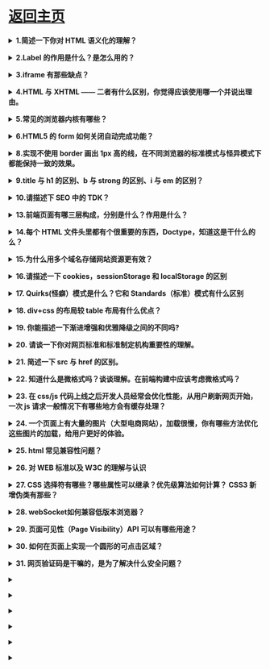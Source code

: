 # [返回主页](../README.md)

<b><details><summary>1.简述一下你对 HTML 语义化的理解？</summary></b></b>

**用正确的标签做正确的事情。**

html 语义化让页面的**内容结构化，结构更清晰**，便于对浏览器、搜索引擎解析；即使在没有样式 CSS 情况下也以一种文档格式显示，并且是容易阅读的;

搜索引擎的爬虫也依赖于 HTML 标记来确定上下文和各个关键字的权重，**利于 SEO**;

使阅读源代码的人对网站更容易将网站分块，**便于阅读维护理解**。

</details>

<b><details><summary>2.Label 的作用是什么？是怎么用的？</summary></b>

label 标签来定义表单控制间的关系,**当用户选择该标签时，浏览器会自动将焦点转到和标签相关的表单控件上**。

两种用法：**一种是id绑定，一种是嵌套**

```html

<label for="Name">Number:</label>

<input type=“text“name="Name" id="Name"/>

<label>Date:<input type="text" name="B"/></label>

```

</details>

<b><details><summary>3.iframe 有那些缺点？</summary></b>

- iframe 会阻塞主页面的 Onload 事件；

- 搜索引擎的检索程序无法解读这种页面，不利于 SEO;

- iframe 和主页面共享连接池，而浏览器对相同域的连接有限制，所以会影响页面的并行加载。

使用 iframe 之前需要考虑这两个缺点。如果需要使用 iframe，最好是通过 javascript。动态给 iframe 添加 src 属性值，这样可以绕开以上两个问题。

</details>

<b><details><summary>4.HTML 与 XHTML —— 二者有什么区别，你觉得应该使用哪一个并说出理由。</summary></b>

```

应该使用XHTML，因为XHTML是XML重写了HTML的规范，比HTML更加严格，表现如下：

1、XHTML中所有的标记都必须有一个相应的结束标签；

2、XHTML所有标签的元素和属性的名字都必须使用小写；

3、所有的XML标记都必须合理嵌套；

4、所有的属性都必须用引号“”括起来；

5、把所有<和&特殊符号用编码表示；

6、给所有属性附一个值；

7、不要在注释内容中使用“--”；

8、图片必须使用说明文字。

```

</details>

<b><details><summary>5.常见的浏览器内核有哪些？</summary></b>

Trident 内核：IE,MaxThon,TT,The World,360,搜狗浏览器等。[又称 MSHTML]

Gecko 内核：Netscape6 及以上版本，FF,MozillaSuite/SeaMonkey 等

Presto 内核：Opera7 及以上。 [Opera 内核原为：Presto，现为：Blink;]

Webkit 内核：Safari,Chrome 等。 [ Chrome 的：Blink（WebKit 的分支）]

</details>

<b><details><summary>6.HTML5 的 form 如何关闭自动完成功能？</summary></b>

给不想要提示的 form 或某个 input 设置为 autocomplete=off。

</details>

<b><details><summary>8.实现不使用 border 画出 1px 高的线，在不同浏览器的标准模式与怪异模式下都能保持一致的效果。</summary></b>

```html

<div style="height:1px;overflow:hidden;background:red"></div>

```

</details>

<b><details><summary>9.title 与 h1 的区别、b 与 strong 的区别、i 与 em 的区别？</summary></b>

```

title属性没有明确意义只表示是个标题，H1则表示层次明确的标题，对页面信息的抓取也有很大的影响；

strong是标明重点内容，有语气加强的含义，使用阅读设备阅读网络时：<strong>会重读，而<B>是展示强调内容。

i内容展示为斜体，em表示强调的文本；

Physical Style Elements -- 自然样式标签

b, i, u, s, pre

Semantic Style Elements -- 语义样式标签

strong, em, ins, del, code

应该准确使用语义样式标签, 但不能滥用, 如果不能确定时首选使用自然样式标签。

```

</details>

<b><details><summary>10.请描述下 SEO 中的 TDK？</summary></b>

在 SEO 中，所谓的 TDK 其实就是 title、description、keywords 这三个标签，这三个标签在网站的优化过程中

title 标题标签，description 描述标签，keywords 关键词标签

</details>

<b><details><summary>13.前端页面有哪三层构成，分别是什么？作用是什么？</summary></b>

分成：结构层、表示层、行为层。

结构层（structural layer）

由 HTML 或 XHTML 之类的标记语言负责创建。标签，也就是那些出现在尖括号里的单词，对网页内容的语义含义做出了描述，但这些标签不包含任何关于如何显示有关内容的信息。例如，P 标签表达了这样一种语义：“这是一个文本段。”

表示层（presentation layer）

由 CSS 负责创建。 CSS 对“如何显示有关内容”的问题做出了回答。

行为层（behaviorlayer）

负责回答“内容应该如何对事件做出反应”这一问题。这是 Javascript 语言和 DOM 主宰的领域。

</details>

<b><details><summary>14.每个 HTML 文件头里都有个很重要的东西，Doctype，知道这是干什么的么？</summary></b>

  <!DOCTYPE> 声明位于文档中的最前面的位置，处于 <html> 标签之前。

作用：

1.告知浏览器文档使用哪种 HTML 或 XHTML 规范。

2.告诉浏览器按照何种规范解析页（如果你的页面没有 DOCTYPE 的声明，那么 compatMode 默认就是 BackCompat,浏览器按照自己的方式解析渲染页面）

</details>

<b><details><summary>15.为什么用多个域名存储网站资源更有效？</summary></b>

1、CDN 缓存更方便

2、突破浏览器并发限制

3、节约 cookie 带宽

4、节约主域名的连接数，优化页面响应速度

5、防止不必要的安全问题

</details>

<b><details><summary>16.请描述一下 cookies，sessionStorage 和 localStorage 的区别</summary></b>

cookie 在浏览器和服务器间来回传递。 sessionStorage 和 localStorage 不会

sessionStorage 和 localStorage 的存储空间更大；

sessionStorage 和 localStorage 有更多丰富易用的接口；

sessionStorage 和 localStorage 各自独立的存储空间；

</details>

<b><details><summary>17. Quirks(怪癖）模式是什么？它和 Standards（标准）模式有什么区别</summary></b>

1 以 ie6 为例，如果写了 DTD，就意味着这个页面将采用对 CSS 支持更好的布局，而如果没有，则采用兼容之前的布局方式。这就是 Quirks 模式（怪癖模式，诡异模式，怪异模式）。

2 区别：总体会有布局、样式解析和脚本执行三个方面的区别。

设置一个元素的宽度和高度

给<span>等行内元素设置 width 和 height

用 margin:0 auto 设置水平居中

从 IE6 开始，引入了 Standards 模式，标准模式中，浏览器尝试给符合标准的文档在规范上的正确处理达到在指定浏览器中的程度。

在 IE6 之前 CSS 还不够成熟，所以 IE5 等之前的浏览器对 CSS 的支持很差， IE6 将对 CSS 提供更好的支持，然而这时的问题就来了，因为有很多页面是基于旧的布局方式写的，而如果 IE6  支持 CSS 则将令这些页面显示不正常，如何在即保证不破坏现有页面，又提供新的渲染机制呢？

在写程序时我们也会经常遇到这样的问题，如何保证原来的接口不变，又提供更强大的功能，尤其是新功能不兼容旧功能时。遇到这种问题时的一个常见做法是增加参数和分支，即当某个参数为真时，我们就使用新功能，而如果这个参数   不为真时，就使用旧功能，这样就能不破坏原有的程序，又提供新功能。IE6 也是类似这样做的，它将 DTD（文档类型定义）当成了这个“参数”，因为以前的页面大家都不会去写 DTD，所以 IE6 就假定   如果写了 DTD，就意味着这个页面将采用对 CSS 支持更好的布局，而如果没有，则采用兼容之前的布局方式。这就是 Quirks 模式（怪癖模式，诡异模式，怪异模式）。

区别：

总体会有布局、样式解析和脚本执行三个方面的区别。

盒模型：在 W3C 标准中，如果设置一个元素的宽度和高度，指的是元素内容的宽度和高度，而在 Quirks  模式下，IE 的宽度和高度还包含了 padding 和 border。

设置行内元素的高宽：在 Standards 模式下，给<span>等行内元素设置 wdith 和 height 都不会生效，而在 quirks 模式下，则会生效。

设置百分比的高度：在 standards 模式下，一个元素的高度是由其包含的内容来决定的，如果父元素没有设置百分比的高度，子元素设置一个百分比的高度是无效的

用 margin:0 auto 设置水平居中：使用 margin:0 auto 在 standards 模式下可以使元素水平居中，但在 quirks 模式下却会失效。

（还有很多，答出什么不重要，关键是看他答出的这些是不是自己经验遇到的，还是说都是看文章看的，甚至完全不知道。）

</details>

<b><details><summary>18. div+css 的布局较 table 布局有什么优点？</summary></b>

分离 方便改版 快清晰简洁 seo

1.改版的时候更方便 只要改 css 文件。

2.页面加载速度更快、结构化清晰、页面显示简洁。

3.表现与结构相分离。

4.易于优化（seo）搜索引擎更友好，排名更容易靠前。

</details>

<b><details><summary>19. 你能描述一下渐进增强和优雅降级之间的不同吗?</summary></b>

渐进增强  progressive enhancement：针对低版本浏览器进行构建页面，保证最基本的功能，然后再针对高级浏览器进行效果、交互等改进和追加功能达到更好的用户体验。

（一开始保证最基本的功能，再改进和追加功能）

优雅降级  graceful degradation：一开始就构建完整的功能，然后再针对低版本浏览器进行兼容。

（一开始就构建完整的功能，再针对低版本浏览器进行兼容。）

区别：优雅降级是从复杂的现状开始，并试图减少用户体验的供给，而渐进增强则是从一个非常基础的，能够起作用的版本开始，并不断扩充，以适应未来环境的需要。降级（功能衰减）意味着往回看；而渐进增强则意味着朝前看，同时保证其根基处于安全地带。

</details>

<b><details><summary>20. 请谈一下你对网页标准和标准制定机构重要性的理解。</summary></b>

降低开发难度及开发成本，减少各种 BUG、安全问题， 提高网站易用性

</details>

<b><details><summary>21. 简述一下 src 与 href 的区别。</summary></b>

src 用于替换当前元素，href 用于在当前文档和引用资源之间确立联系。

</details>

<b><details><summary>22. 知道什么是微格式吗？谈谈理解。在前端构建中应该考虑微格式吗？</summary></b>

微格式（Microformats）是一种让机器可读的语义化 XHTML 词汇的集合，是结构化数据的开放标准。是为特殊应用而制定的特殊格式。

优点：将智能数据添加到网页上，让网站内容在搜索引擎结果界面可以显示额外的提示。（应用范例：豆瓣，有兴趣自行 google）

</details>

<b><details><summary>23. 在 css/js 代码上线之后开发人员经常会优化性能，从用户刷新网页开始，一次 js 请求一般情况下有哪些地方会有缓存处理？</summary></b>

答案：dns 缓存，cdn 缓存，浏览器缓存，服务器缓存。

</details>

<b><details><summary>24. 一个页面上有大量的图片（大型电商网站），加载很慢，你有哪些方法优化这些图片的加载，给用户更好的体验。</summary></b>

图片懒加载，在页面上的未可视区域可以添加一个滚动条事件，判断图片位置与浏览器顶端的距离与页面的距离，如果前者小于后者，优先加载。

如果为幻灯片、相册等，可以使用图片预加载技术，将当前展示图片的前一张和后一张优先下载。

如果图片为 css 图片，可以使用 CSSsprite，SVGsprite，Iconfont、Base64 等技术。

如果图片过大，可以使用特殊编码的图片，加载时会先加载一张压缩的特别厉害的缩略图，以提高用户体验。

如果图片展示区域小于图片的真实大小，则因在服务器端根据业务需要先行进行图片压缩，图片压缩后大小与展示一致。

</details>

<b><details><summary>25. html 常见兼容性问题？</summary></b>

1.双边距 BUG float 引起的   使用 display

2.3 像素问题 使用 float 引起的 使用 dislpay:inline -3px

3.超链接 hover 点击后失效   使用正确的书写顺序 link visited hover active

4.Ie z-index 问题 给父级添加 position:relative

5.Png 透明 使用 js 代码 改

6.Min-height 最小高度 ！Important 解决’

7.select 在 ie6 下遮盖 使用 iframe 嵌套

8.为什么没有办法定义 1px 左右的宽度容器（IE6 默认的行高造成的，使用 over:hidden,zoom:0.08 line-height:1px）

9.IE5-8 不支持 opacity，解决办法：

.opacity {

opacity: 0.4

filter: alpha(opacity=60); /_ for IE5-7 _/

-ms-filter: "progid:DXImageTransform.Microsoft.Alpha(Opacity=60)"; /_ for IE 8_/

}

10. IE6 不支持 PNG 透明背景，解决办法: IE6 下使用 gif 图片

</details>

<b><details><summary>26. 对 WEB 标准以及 W3C 的理解与认识</summary></b>

答：标签闭合、标签小写、不乱嵌套、提高搜索机器人搜索几率、使用外 链 css 和 js 脚本、结构行为表现的分离、文件下载与页面速度更快、内容能被更多的用户所访问、内容能被更广泛的设备所访问、更少的代码和组件，容易维 护、改版方便，不需要变动页面内容、提供打印版本而不需要复制内容、提高网站易用性。

</details>

<b><details><summary>27. CSS 选择符有哪些？哪些属性可以继承？优先级算法如何计算？ CSS3 新增伪类有那些？</summary></b>

```
  1.id选择器（ # myid）

        2.类选择器（.myclassname）

        3.标签选择器（div, h1, p）

        4.相邻选择器（h1 + p）

        5.子选择器（ul < li）

        6.后代选择器（li a）

        7.通配符选择器（ * ）

        8.属性选择器（a[rel = "external"]）

        9.伪类选择器（a: hover, li: nth - child）

    *   可继承： font-size font-family color, UL LI DL DD DT;

    *   不可继承 ：border padding margin width height ;

    *   优先级就近原则，样式定义最近者为准;

    *   载入样式以最后载入的定位为准;

优先级为:

       !important >  id > class > tag  

       important 比 内联优先级高

CSS3新增伪类举例：

    p:first-of-type 选择属于其父元素的首个 <p> 元素的每个 <p> 元素。

    p:last-of-type  选择属于其父元素的最后 <p> 元素的每个 <p> 元素。

    p:only-of-type  选择属于其父元素唯一的 <p> 元素的每个 <p> 元素。

    p:only-child    选择属于其父元素的唯一子元素的每个 <p> 元素。

    p:nth-child(2)  选择属于其父元素的第二个子元素的每个 <p> 元素。

    :enabled、:disabled 控制表单控件的禁用状态。

    :checked，单选框或复选框被选中。

```

</details>

<b><details><summary>28. webSocket如何兼容低版本浏览器？</summary></b>

对于低端不支持websocket的浏览器，一般有几个解决方案

使用轮询或长连接的方式实现伪websocket的通信

使用flash或其他方法实现一个websocket客户端 ：https://segmentfault.com/q/1010000005000671/a-1020000005003936

https://blog.csdn.net/u011925826/article/details/17532465

</details>

<b><details><summary>29. 页面可见性（Page Visibility）API 可以有哪些用途？</summary></b>

</details>

<b><details><summary>30. 如何在页面上实现一个圆形的可点击区域？</summary></b>

一.border-radius (css3)

对于圆形，最直接的方法想到的就是css3的圆角属性，这个属性可以将html元素的形状设置为圆形，这之后你想对该圆形区域设置什么事件就设置什么事件(当然包括点击)。（这里就不做具体的test了）

二.通过事件坐标来实现（js）

也就是通过js来进行一个区域判断，进而简介地的形成可点区域，以下给出主要的js测试代码：

```js
// 获取目标元素
var box = document.getElementById('box');

// 对目标元素target的圆形区域进行一个点击事件绑定
function bindClickOnCircleArea(target, callback) {
  target.onclick = function (e) {
    e = e || window.event;

    // target中心点的坐标
    var x1 = 100;
    var y1 = 100;

    // 事件源坐标
    var x2 = e.offsetX;
    var y2 = e.offsetY;

    // 校验是否在圆形点击区，在的话就执行callback回调
    // 计算事件触发点与target中心的位置
    var len = Math.abs(Math.sqrt(Math.pow(x2 - x1, 2) + Math.pow(y2 - y1, 2)));
    // 通过半径进行校验
    if (len <= 100) {
      callback();
    } else {
      alert('死鬼，跑哪去啊，你老婆我是黄皮肤还是白皮肤都分不清了吗');
    }
  }
}

// 执行
bindClickOnCircleArea(box, function () {
  alert('老婆，你让我好找啊，呜呜呜');
});
```

三.通过map加area

```html
<img src="../imgs/test.jpg" width="200" border="0" usemap="#Map" />
<map name="Map" id="Map">
  <area shape="circle" coords="100,100,100" href="http://www.baidu.com" target="_blank" />
</map>
```
[参考](https://zhuanlan.zhihu.com/p/48168812)

</details>

<b><details><summary>31. 网页验证码是干嘛的，是为了解决什么安全问题？</summary></b>

</details>

<b><details><summary></summary></b>

</details>

<b><details><summary></summary></b>

</details>

<b><details><summary></summary></b>

</details>

<b><details><summary></summary></b>

</details>

<b><details><summary></summary></b>

</details>

<b><details><summary></summary></b>

</details>
